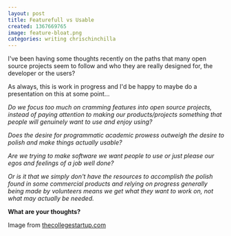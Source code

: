 ```yaml
---
layout: post
title: Featurefull vs Usable
created: 1367669765
image: feature-bloat.png
categories: writing chrischinchilla
---
```


I've been having some thoughts recently on the paths that many open source projects seem to follow and who they are really designed for, the developer or the users?

As always, this is work in progress and I'd be happy to maybe do a presentation on this at some point...

_Do we focus too much on cramming features into open source projects, instead of paying attention to making our products/projects something that people will genuinely want to use and enjoy using?_

_Does the desire for programmatic academic prowess outweigh the desire to polish and make things actually usable?_

_Are we trying to make software we want people to use or just please our egos and feelings of a job well done?_

_Or is it that we simply don't have the resources to accomplish the polish found in some commercial products and relying on progress generally being made by volunteers means we get what they want to work on, not what may actually be needed._

**What are your thoughts?**

Image from <a href="http://thecollegestartup.com/" target="_blank">thecollegestartup.com</a>
